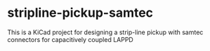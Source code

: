 # stripline-pickup-samtec
This is a KiCad project for designing a strip-line pickup with samtec connectors for capacitively coupled LAPPD
